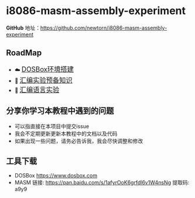 i8086-masm-assembly-experiment
===

**GitHub** 地址：https://github.com/newtorn/i8086-masm-assembly-experiment

RoadMap
---

<!--  | A | B | C |
| :-: | :-: | :-: |
| [:soccer:](./docs/dosbox_masm.md) | [:soccer:](./part1) | [:basketball:](./part2) | -->

- :cloud: [<font size=+1>DOSBox环境搭建</font>](./docs/dosbox_masm.md)
- :wrench: [<font size=+1>汇编实验预备知识</font>](./part1)
- :rocket: [<font size=+1>汇编语言实验</font>](./part2)

分享你学习本教程中遇到的问题
---
- 可以指直接在本项目中提交issue
- 我会不定期更新更新本教程中的文档以及代码
- 如果出现一些问题，请务必告诉我，我会尽快调整和修改

工具下载
---
- DOSBox https://www.dosbox.com
- MASM 链接: https://pan.baidu.com/s/1afyrOoK6grfdl6v1W4nsNg 提取码: a9y9 

